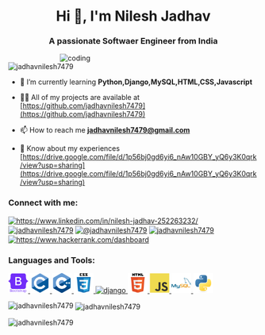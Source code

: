 <h1 align="center">Hi 👋, I'm Nilesh Jadhav</h1>
<h3 align="center">A passionate Softwaer Engineer from India</h3>
<img align="right" alt="coding" width="400" src="https://camo.githubusercontent.com/19db51af5f90f1b152bc0b9078f5fe97053955be5074f03f17019c70345bdcdb/68747470733a2f2f6d69726f2e6d656469756d2e636f6d2f6d61782f313336302f302a37513379765349765f7430696f4a2d5a2e676966">
<p align="left"> <img src="https://komarev.com/ghpvc/?username=jadhavnilesh7479&label=Profile%20views&color=0e75b6&style=flat" alt="jadhavnilesh7479" /> </p>

- 🌱 I’m currently learning **Python,Django,MySQL,HTML,CSS,Javascript**

- 👨‍💻 All of my projects are available at [https://github.com/jadhavnilesh7479](https://github.com/jadhavnilesh7479)

- 📫 How to reach me **jadhavnilesh7479@gmail.com**

- 📄 Know about my experiences [https://drive.google.com/file/d/1p56bj0gd6yi6_nAw10GBY_yQ6y3K0qrk/view?usp=sharing](https://drive.google.com/file/d/1p56bj0gd6yi6_nAw10GBY_yQ6y3K0qrk/view?usp=sharing)

<h3 align="left">Connect with me:</h3>
<p align="left">
<a href="https://www.linkedin.com/in/nilesh-jadhav-252263232/" target="blank"><img align="center" src="https://raw.githubusercontent.com/rahuldkjain/github-profile-readme-generator/master/src/images/icons/Social/linked-in-alt.svg" alt="https://www.linkedin.com/in/nilesh-jadhav-252263232/" height="30" width="40" /></a>
<a href="https://instagram.com/jadhavnilesh7479" target="blank""><img align="center" src="https://raw.githubusercontent.com/rahuldkjain/github-profile-readme-generator/master/src/images/icons/Social/instagram.svg" alt="jadhavnilesh7479" height="30" width="40" /></a>
<a href="https://www.hackerrank.com/profile/jadhavnilesh7479" target="blank"><img align="center" src="https://raw.githubusercontent.com/rahuldkjain/github-profile-readme-generator/master/src/images/icons/Social/hackerrank.svg" alt="@jadhavnilesh7479" height="30" width="40" /></a>
<a href="https://www.leetcode.com/jadhavnilesh7479" target="blank"><img align="center" src="https://raw.githubusercontent.com/rahuldkjain/github-profile-readme-generator/master/src/images/icons/Social/leet-code.svg" alt="jadhavnilesh7479" height="30" width="40" /></a>
<a href="https://www.hackerrank.com/profile/jadhavnilesh7479" target="blank"><img align="center" src="https://raw.githubusercontent.com/rahuldkjain/github-profile-readme-generator/master/src/images/icons/Social/hackerearth.svg" alt="https://www.hackerrank.com/dashboard" height="30" width="40" /></a>
</p>

<h3 align="left">Languages and Tools:</h3>
<p align="left"> <a href="https://getbootstrap.com" target="blank" rel="noreferrer"> <img src="https://raw.githubusercontent.com/devicons/devicon/master/icons/bootstrap/bootstrap-plain-wordmark.svg" alt="bootstrap" width="40" height="40"/> </a> <a href="https://www.cprogramming.com/" target="blank" rel="noreferrer"> <img src="https://raw.githubusercontent.com/devicons/devicon/master/icons/c/c-original.svg" alt="c" width="40" height="40"/> </a> <a href="https://www.w3schools.com/cpp/" target="blank" rel="noreferrer"> <img src="https://raw.githubusercontent.com/devicons/devicon/master/icons/cplusplus/cplusplus-original.svg" alt="cplusplus" width="40" height="40"/> </a> <a href="https://www.w3schools.com/css/" target="blank" rel="noreferrer"> <img src="https://raw.githubusercontent.com/devicons/devicon/master/icons/css3/css3-original-wordmark.svg" alt="css3" width="40" height="40"/> </a> <a href="https://www.djangoproject.com/" target="blank" rel="noreferrer"> <img src="https://cdn.worldvectorlogo.com/logos/django.svg" alt="django" width="40" height="40"/> </a> <a href="https://www.w3.org/html/" target="blank" rel="noreferrer"> <img src="https://raw.githubusercontent.com/devicons/devicon/master/icons/html5/html5-original-wordmark.svg" alt="html5" width="40" height="40"/> </a> <a href="https://developer.mozilla.org/en-US/docs/Web/JavaScript" target="blank" rel="noreferrer"> <img src="https://raw.githubusercontent.com/devicons/devicon/master/icons/javascript/javascript-original.svg" alt="javascript" width="40" height="40"/> </a> <a href="https://www.mysql.com/" target="blank" rel="noreferrer"> <img src="https://raw.githubusercontent.com/devicons/devicon/master/icons/mysql/mysql-original-wordmark.svg" alt="mysql" width="40" height="40"/> </a> <a href="https://www.python.org" target="_blank" rel="noreferrer"> <img src="https://raw.githubusercontent.com/devicons/devicon/master/icons/python/python-original.svg" alt="python" width="40" height="40"/> </a> </p>

<p><img align="left" src="https://github-readme-stats.vercel.app/api/top-langs?username=jadhavnilesh7479&show_icons=true&locale=en&layout=compact" alt="jadhavnilesh7479" /></p>

<p>&nbsp;<img align="center" src="https://github-readme-stats.vercel.app/api?username=jadhavnilesh7479&show_icons=true&locale=en" alt="jadhavnilesh7479" /></p>

<p><img align="center" src="https://github-readme-streak-stats.herokuapp.com/?user=jadhavnilesh7479&" alt="jadhavnilesh7479" /></p>
